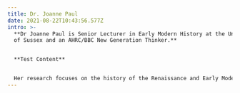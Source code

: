 ```yaml
---
title: Dr. Joanne Paul
date: 2021-08-22T10:43:56.577Z
intro: >-
  **Dr Joanne Paul is Senior Lecturer in Early Modern History at the University
  of Sussex and an AHRC/BBC New Generation Thinker.**


  **Test Content**


  Her research focuses on the history of the Renaissance and Early Modern Periods and she has shared her work widely, including with academic presses, popular magazines, blogs, and on TV and Radio. She is available for comment on any of the listed projects and related topics.
---
```

